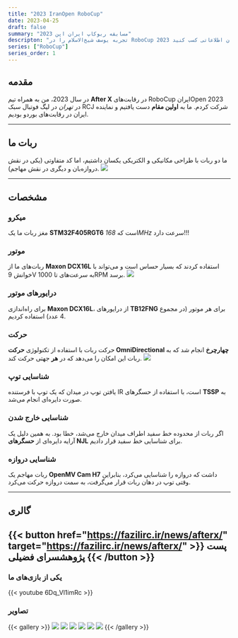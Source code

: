 ```yaml
---
title: "2023 IranOpen RoboCup"
date: 2023-04-25
draft: false
summary: "مسابقه ربوکاپ ایران اپن 2023"
descripton: "تجربه یوسف شیخ‌الاسلام را در RoboCup 2023 کاوش کنید، جایی که رباتیک و هوش مصنوعی برای حل مشکلات دنیای واقعی گرد هم می‌آیند. در مورد مشارکت، چالش‌ها و لحظات به یاد ماندنی تیم او از یکی از رقابت‌های پیشرو روباتیک جهان اطلاعاتی کسب کنید."
series: ["RoboCup"]
series_order: 1
---
```


## مقدمه
در سال 2023، من به همراه تیم **After X** در رقابت‌های RoboCup ایرانOpen 2023 در *تهران* در لیگ فوتبال سبک RCJ شرکت کردم. ما به **اولین مقام** دست یافتیم و نماینده ایران در رقابت‌های بوردو بودیم.

---

## ربات ما
ما دو ربات با طراحی مکانیکی و الکتریکی یکسان داشتیم، اما کد متفاوتی (یکی در نقش دروازه‌بان و دیگری در نقش مهاجم).
<img class="thumbnailshadow" src="featured.jpg">

---

## مشخصات

### میکرو
مغز ربات ما یک **STM32F405RGT6** است که *168MHz* سرعت دارد!!!

### موتور
ربات‌های ما از **Maxon DCX16L** استفاده کردند که بسیار حساس است و می‌تواند با خوانش 9V به سرعت‌های تا 1000RPM برسد.
<img class="thumbnailshadow" src="MaxonDCX16L.jpg">

### درایورهای موتور
برای راه‌اندازی **Maxon DCX16L**، از درایورهای **TB12FNG** برای هر موتور (در مجموع 4 عدد) استفاده کردیم.

### حرکت
حرکت ربات با استفاده از تکنولوژی **حرکت OmniDirectional چهارچرخ** انجام شد که به ربات این امکان را می‌دهد که در **هر** جهتی حرکت کند.
<img class="thumbnailshadow" src="omniwheel.jpg">

### شناسایی توپ
یافتن توپ در میدان که یک توپ با فرستنده IR است، با استفاده از حسگرهای **TSSP** به صورت دایره‌ای انجام می‌شد.

### شناسایی خارج شدن
اگر ربات از محدوده خط سفید اطراف میدان خارج می‌شد، خطا بود. به همین دلیل یک آرایه دایره‌ای از **حسگرهای NJL** برای شناسایی خط سفید قرار دادیم.

### شناسایی دروازه
ربات مهاجم یک **OpenMV Cam H7** داشت که دروازه را شناسایی می‌کرد، بنابراین وقتی توپ در دهان ربات قرار می‌گرفت، به سمت دروازه حرکت می‌کرد.

---

## گالری
{{< button href="https://fazilirc.ir/news/afterx/" target="https://fazilirc.ir/news/afterx/" >}}
پست پژوهشسرای فضیلی
{{< /button >}}
---
### یکی از بازی‌های ما
{{< youtube 6Dq_Vl1imRc >}}

### تصاویر

{{< gallery >}}
  <img src="arivie.jpg" class="grid-w33" />
  <img src="photo.jpg" class="grid-w33" />
  <img src="photoarive.jpg" class="grid-w33" />
  <img src="robot.jpg" class="grid-w33" />
  <img src="tdp.jpg" 
  class="grid-w33" />
  <img src="trophy.jpg" 
  class="grid-w33" />
{{< /gallery >}}